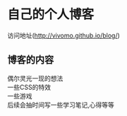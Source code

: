 # 自己的个人博客

访问地址(http://vivomo.github.io/blog/)

## 博客的内容
偶尔灵光一现的想法 <br>
一些CSS的特效 <br>
一些游戏 <br>
后续会抽时间写一些学习笔记,心得等等 <br>